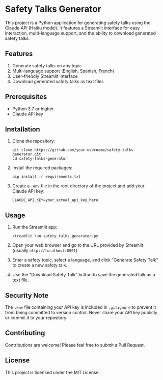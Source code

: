 # Safety Talks Generator

This project is a Python application for generating safety talks using the Claude API (Haiku model). It features a Streamlit interface for easy interaction, multi-language support, and the ability to download generated safety talks.

## Features

1. Generate safety talks on any topic
2. Multi-language support (English, Spanish, French)
3. User-friendly Streamlit interface
4. Download generated safety talks as text files

## Prerequisites

- Python 3.7 or higher
- Claude API key

## Installation

1. Clone the repository:
   ```
   git clone https://github.com/your-username/safety-talks-generator.git
   cd safety-talks-generator
   ```

2. Install the required packages:
   ```
   pip install -r requirements.txt
   ```

3. Create a `.env` file in the root directory of the project and add your Claude API key:
   ```
   CLAUDE_API_KEY=your_actual_api_key_here
   ```

## Usage

1. Run the Streamlit app:
   ```
   streamlit run safety_talks_generator.py
   ```

2. Open your web browser and go to the URL provided by Streamlit (usually `http://localhost:8501`).

3. Enter a safety topic, select a language, and click "Generate Safety Talk" to create a new safety talk.

4. Use the "Download Safety Talk" button to save the generated talk as a text file.

## Security Note

The `.env` file containing your API key is included in `.gitignore` to prevent it from being committed to version control. Never share your API key publicly or commit it to your repository.

## Contributing

Contributions are welcome! Please feel free to submit a Pull Request.

## License

This project is licensed under the MIT License.